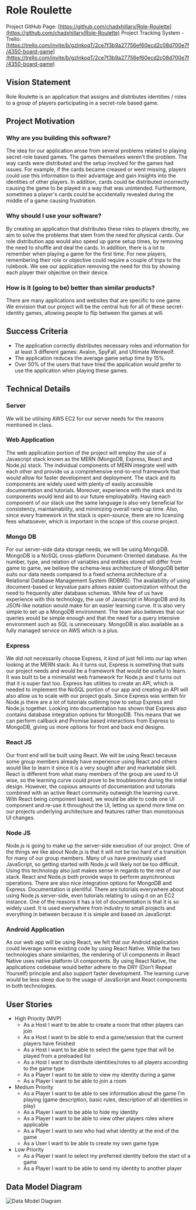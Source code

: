# Role Roulette

Project GitHub Page: [https://github.com/chadxhillary/Role-Roulette](https://github.com/chadxhillary/Role-Roulette)
Project Tracking System - Trello: [https://trello.com/invite/b/gzInkoqT/2ce7f3b9a27756ef60ecd2c08d700e7f/4350-board-game](https://trello.com/invite/b/gzInkoqT/2ce7f3b9a27756ef60ecd2c08d700e7f/4350-board-game)

## Vision Statement
Role Roulette is an application that assigns and distributes identities / roles to a group of players
participating in a secret-role based game.

## Project Motivation
### Why are you building this software?
The idea for our application arose from several problems related to playing secret-role based
games. The games themselves weren’t the problem. The way cards were distributed and the
setup involved for the games had issues. For example, if the cards became creased or went
missing, players could use this information to their advantage and gain insights into the identities
of other players. In addition, cards could be distributed incorrectly causing the game to be played
in a way that was unintended. Furthermore, sometimes a player's cards could be accidentally
revealed during the middle of a game causing frustration.

### Why should I use your software?
By creating an application that distributes these roles to players directly, we aim to solve the
problems that stem from the need for physical cards. Our role distribution app would also speed
up game setup times, by removing the need to shuffle and deal the cards. In addition, there is a
lot to remember when playing a game for the first time. For new players, remembering their role
or objective could require a couple of trips to the rulebook. We see our application removing the
need for this by showing each player their objective on their device.

### How is it (going to be) better than similar products?
There are many applications and websites that are specific to one game. We envision that our
project will be the central hub for all of these secret-identity games, allowing people to flip
between the games at will.

## Success Criteria
* The application correctly distributes necessary roles and information for at least 3
different games: Avalon, SpyFall, and Ultimate Werewolf.
* The application reduces the average game setup time by 15%.
* Over 50% of the users that have tried the application would prefer to use the application
when playing these games.

## Technical Details
### Server
We will be utilising AWS EC2 for our server needs for the reasons mentioned in class.

### Web Application
The web application portion of the project will employ the use of a Javascript stack known as the
MERN (MongoDB, Express, React and Node.js) stack. The individual components of MERN
integrate well with each other and provide us a comprehensive end-to-end framework that would
allow for faster development and deployment. The stack and its components are widely used
with plenty of easily accessible documentation and tutorials. Moreover, experience with the stack
and its components would lend aid to our future employability. Having each component of our
stack use the same language is also very beneficial for consistency, maintainability, and
minimizing overall ramp-up time. Also, since every framework in the stack is open-source, there
are no licensing fees whatsoever, which is important in the scope of this course project.

### Mongo DB
For our server-side data storage needs, we will be using MongoDB. MongoDB is a NoSQL
cross-platform Document-Oriented database. As the number, type, and relation of variables and
entities stored will differ from game to game, we believe the schema-less architecture of
MongoDB better suits our data needs compared to a fixed schema architecture of a Relational
Database Management System (RDBMS). The availability of using document-based or keyvalue pairs allows easier customization without the need to frequently alter database schemas.
While few of us have experience with this technology, the use of Javascript in MongoDB and its
JSON-like notation would make for an easier learning curve. It is also very simple to set up a
MongoDB environment. The team also believes that our queries would be simple enough and
that the need for a query intensive environment such as SQL is unnecessary. MongoDB is also
available as a fully managed service on AWS which is a plus.

### Express
We did not necessarily choose Express, it kind of just fell into our lap when looking at the
MERN stack. As it turns out, Express is something that suits our project needs and would be a
framework that would be useful to learn. It was built to be a minimalist web framework for
Node.js and it turns out that it is super fast too. Express has utilities to create an API, which is
needed to implement the NoSQL portion of our app and creating an API will also allow us to
scale with our project goals.
Since Express was written for Node.js there are a lot of tutorials outlining how to setup Express
and Node.js together. Looking into documentation has shown that Express also contains database
integration options for MongoDB. This means that we can perform callback and Promise based
interactions from Express to MongoDB, giving us more options for front and back end designs.

### React JS
Our front end will be built using React. We will be using React because some group members
already have experience using React and others would like to learn it since it is a very sought
after and marketable skill. React is different from what many members of the group are used to
UI wise, so the learning curve could prove to be troublesome during the initial design. However,
the copious amounts of documentation and tutorials combined with an active React community
outweigh the learning curve.
With React being component based, we would be able to code one UI component and re-use it
throughout the UI, letting us spend more time on our projects underlying architecture and
features rather than monotonous UI changes.

### Node JS
Node.js is going to make up the server-side execution of our project. One of the things we like
about Node.js is that it will not be too hard of a transition for many of our group members. Many
of us have previously used JavaScript, so getting started with Node.js will likely not be too
difficult. Using this technology also just makes sense in regards to the rest of our stack. React
and Node.js both provide ways to perform asynchronous operations. There are also nice
integration options for MongoDB and Express.
Documentation is plentiful. There are tutorials everywhere about using Node.js server-side, even
tutorials relating to using it on an EC2 instance. One of the reasons it has a lot of documentation
is that it is so widely used. It is used everywhere from industry to small projects and everything
in between because it is simple and based on JavaScript.

### Android Application
As our web app will be using React, we felt that our Android application could leverage some
existing code by using React Native. While the two technologies share similarities, the rendering
of UI components in React Native uses native platform UI components. By using React Native,
the applications codebase would better adhere to the DRY (Don’t Repeat Yourself) principle and
also support faster development. The learning curve would be less steep due to the usage of
JavaScript and React components in both technologies.

## User Stories
* High Priority (MVP)
    * As a Host I want to be able to create a room that other players can join
    * As a Host I want to be able to end a game/session that the current players have finished
    * As a Host I want to be able to select the game type that will be played from a preloaded list
    * As a Host I want to distribute identities/roles to all players according to the game type
    * As a Player I want to be able to view my identity during a game
    * As a Player I want to be able to join a room
* Medium Priority
    * As a Player I want to be able to see information about the game I’m playing (game description, basic rules, description of all identities in play)
    * As a Player I want to be able to hide my identity
    * As a Player I want to be able to view other players roles where applicable
    * As a Player I want to see who had what identity at the end of the game
    * As a User I want to be able to create my own game type
* Low Priority
    * As a Player I want to select my preferred identity before the start of a game
    * As a Player I want to be able to send my identity to another player

## Data Model Diagram
![Data Model Diagram](data-modal-diagram.png "Data Model Diagram")